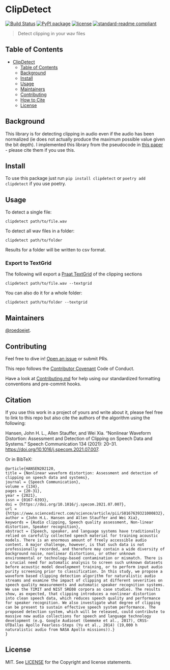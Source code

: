 # ClipDetect

<!-- [![codecov](https://codecov.io/gh/roedoejet/clipdetect/branch/master/graph/badge.svg)](https://codecov.io/gh/roedoejet/clipdetect) -->
[![Build Status](https://github.com/roedoejet/clipdetect/actions/workflows/tests.yaml/badge.svg)](https://github.com/roedoejet/clipdetect/actions)
[![PyPI package](https://img.shields.io/pypi/v/clipdetect.svg)](https://pypi.org/project/clipdetect/)
[![license](https://img.shields.io/badge/Licence-MIT-green)](LICENSE)
[![standard-readme compliant](https://img.shields.io/badge/readme%20style-standard-brightgreen.svg?style=flat-square)](https://github.com/roedoejet/clipdetect)

> Detect clipping in your wav files

## Table of Contents
- [ClipDetect](#clipdetect)
  - [Table of Contents](#table-of-contents)
  - [Background](#background)
  - [Install](#install)
  - [Usage](#usage)
  - [Maintainers](#maintainers)
  - [Contributing](#contributing)
  - [How to Cite](#citation)
  - [License](#license)

## Background

This library is for detecting clipping in audio even if the audio has been normalized (ie does not actually produce the maximum possible value given the bit depth). I implemented this library from the pseudocode in [this paper](https://www.sciencedirect.com/science/article/pii/S0167639321000832) - please cite them if you use this.

## Install

To use this package just run `pip install clipdetect` or `poetry add clipdetect` if you use poetry.

## Usage

To detect a single file:

    clipdetect path/to/file.wav

To detect all wav files in a folder:

    clipdetect path/to/folder


Results for a folder will be written to csv format.


### Export to TextGrid

The following will export a [Praat TextGrid](https://www.fon.hum.uva.nl/praat/) of the clipping sections

    clipdetect path/to/file.wav --textgrid

You can also do it for a whole folder:

    clipdetect path/to/folder --textgrid


## Maintainers

[@roedoejet](https://github.com/roedoejet).


## Contributing

Feel free to dive in! [Open an issue](https://github.com/roedoejet/clipdetect/issues/new) or submit PRs.

This repo follows the [Contributor Covenant](http://contributor-covenant.org/version/1/3/0/) Code of Conduct.

Have a look at [Contributing.md](Contributing.md) for help using our standardized formatting conventions and pre-commit hooks.

## Citation

If you use this work in a project of yours and write about it, please feel free to link to this repo but also cite the authors of the algorithm using the following:

Hansen, John H. L., Allen Stauffer, and Wei Xia. “Nonlinear Waveform Distortion: Assessment and Detection of Clipping on Speech Data and Systems.” Speech Communication 134 (2021): 20–31. https://doi.org/10.1016/j.specom.2021.07.007.


Or in BibTeX:

```
@article{HANSEN202120,
title = {Nonlinear waveform distortion: Assessment and detection of clipping on speech data and systems},
journal = {Speech Communication},
volume = {134},
pages = {20-31},
year = {2021},
issn = {0167-6393},
doi = {https://doi.org/10.1016/j.specom.2021.07.007},
url = {https://www.sciencedirect.com/science/article/pii/S0167639321000832},
author = {John H.L. Hansen and Allen Stauffer and Wei Xia},
keywords = {Audio clipping, Speech quality assessment, Non-linear distortion, Speaker recognition},
abstract = {Speech, speaker, and language systems have traditionally relied on carefully collected speech material for training acoustic models. There is an enormous amount of freely accessible audio content. A major challenge, however, is that such data is not professionally recorded, and therefore may contain a wide diversity of background noise, nonlinear distortions, or other unknown environmental or technology-based contamination or mismatch. There is a crucial need for automatic analysis to screen such unknown datasets before acoustic model development training, or to perform input audio purity screening prior to classification. In this study, we propose a waveform based clipping detection algorithm for naturalistic audio streams and examine the impact of clipping at different severities on speech quality measurements and automatic speaker recognition systems. We use the TIMIT and NIST SRE08 corpora as case studies. The results show, as expected, that clipping introduces a nonlinear distortion into clean speech data, which reduces speech quality and performance for speaker recognition. We also investigate what degree of clipping can be present to sustain effective speech system performance. The proposed detection system, which will be released, could contribute to massive new audio collections for speech and language technology development (e.g. Google Audioset (Gemmeke et al., 2017), CRSS-UTDallas Apollo Fearless-Steps (Yu et al., 2014) (19,000 h naturalistic audio from NASA Apollo missions)).}
}
```

## License

MIT. See [LICENSE](LICENSE) for the Copyright and license statements.
